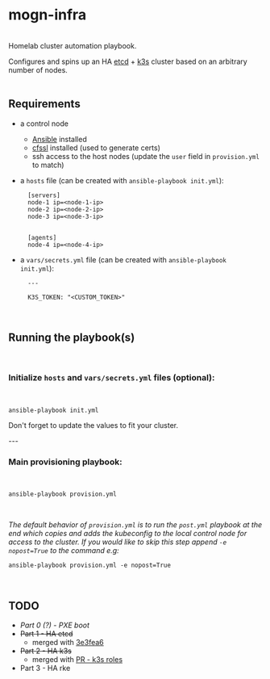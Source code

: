 # mogn-infra
<br>
Homelab cluster automation playbook.

Configures and spins up an HA [etcd](https://etcd.io/) + [k3s](https://k3s.io/) cluster based on an arbitrary number of nodes.
<br>
<br>

## Requirements

- a control node
    - [Ansible](https://docs.ansible.com/ansible/latest/installation_guide/intro_installation.html) installed
    - [cfssl](https://github.com/cloudflare/cfssl) installed (used to generate certs)
    - ssh access to the host nodes (update the `user` field in `provision.yml` to match)
- a `hosts` file (can be created with `ansible-playbook init.yml`):
    
        [servers]
        node-1 ip=<node-1-ip>
        node-2 ip=<node-2-ip>
        node-3 ip=<node-3-ip>
        

        [agents]
        node-4 ip=<node-4-ip>
- a `vars/secrets.yml` file (can be created with `ansible-playbook init.yml`):

        ---

        K3S_TOKEN: "<CUSTOM_TOKEN>"
<br>

## Running the playbook(s)
<br>

### Initialize `hosts` and `vars/secrets.yml` files (optional): 

<br>
  
    ansible-playbook init.yml

Don't forget to update the values to fit your cluster.

_---_

### Main provisioning playbook:

<br>

    ansible-playbook provision.yml

<br>

*The default behavior of `provision.yml` is to run the `post.yml` playbook at the end which copies and adds the kubeconfig to the local control node for access to the cluster. If you would like to skip this step append `-e nopost=True` to the command e.g:*

    ansible-playbook provision.yml -e nopost=True
<br>

## TODO

- *Part 0 (?) - PXE boot*
- ~~Part 1 - HA etcd~~
    - merged with [3e3fea6](https://github.com/semoog/mogn-infra/commit/3e3fea6ae2b58a9b43c9fb29cf19efe2f1a7177e)
- ~~Part 2 - HA k3s~~
    - merged with [PR - k3s roles](https://github.com/semoog/mogn-infra/pull/1)
- Part 3 - HA rke
